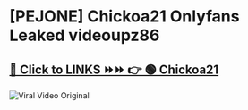 
 # [PEJONE] Chickoa21 Onlyfans Leaked videoupz86

## <h2><a href="https://clipsfans.com/Chickoa21&ref=git">🔗 Click to LINKS ⏩⏩ 👉 🟢 Chickoa21 </a></h2>

<a href="https://clipsfans.com/Chickoa21&ref=git" rel="nofollow" data-target="animated-image.originalLink"><img src="https://i.ibb.co.com/xMMVF88/686577567.gif" alt="Viral Video Original" style="max-width: 100%; display: inline-block;" data-target="animated-image.originalImage"></a>

